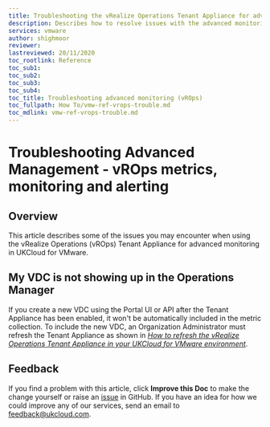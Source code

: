 ```yaml
---
title: Troubleshooting the vRealize Operations Tenant Appliance for advanced monitoring
description: Describes how to resolve issues with the advanced monitoring options in UKCloud for VMware provided by the vRealize Operations (vROps) Tenant Appliance
services: vmware
author: shighmoor
reviewer:  
lastreviewed: 20/11/2020
toc_rootlink: Reference
toc_sub1: 
toc_sub2:
toc_sub3:
toc_sub4:
toc_title: Troubleshooting advanced monitoring (vROps)
toc_fullpath: How To/vmw-ref-vrops-trouble.md
toc_mdlink: vmw-ref-vrops-trouble.md
---
```


# Troubleshooting Advanced Management - vROps metrics, monitoring and alerting

## Overview

This article describes some of the issues you may encounter when using the vRealize Operations (vROps) Tenant Appliance for advanced monitoring in UKCloud for VMware.

## My VDC is not showing up in the Operations Manager

If you create a new VDC using the Portal UI or API after the Tenant Appliance has been enabled, it won't be automatically included in the metric collection. To include the new VDC, an Organization Administrator must refresh the Tenant Appliance as shown in [*How to refresh the vRealize Operations Tenant Appliance in your UKCloud for VMware environment*](vmw-how-vrops-refresh.md).

## Feedback

If you find a problem with this article, click **Improve this Doc** to make the change yourself or raise an [issue](https://github.com/UKCloud/documentation/issues) in GitHub. If you have an idea for how we could improve any of our services, send an email to <feedback@ukcloud.com>.
